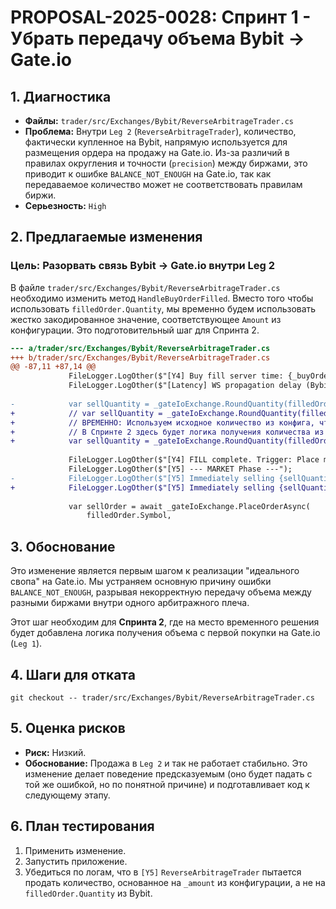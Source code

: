 # PROPOSAL-2025-0028: Спринт 1 - Убрать передачу объема Bybit -> Gate.io

## 1. Диагностика

- **Файлы:** `trader/src/Exchanges/Bybit/ReverseArbitrageTrader.cs`
- **Проблема:** Внутри `Leg 2` (`ReverseArbitrageTrader`), количество, фактически купленное на Bybit, напрямую используется для размещения ордера на продажу на Gate.io. Из-за различий в правилах округления и точности (`precision`) между биржами, это приводит к ошибке `BALANCE_NOT_ENOUGH` на Gate.io, так как передаваемое количество может не соответствовать правилам биржи.
- **Серьезность:** `High`

## 2. Предлагаемые изменения

### Цель: Разорвать связь Bybit -> Gate.io внутри Leg 2

В файле `trader/src/Exchanges/Bybit/ReverseArbitrageTrader.cs` необходимо изменить метод `HandleBuyOrderFilled`. Вместо того чтобы использовать `filledOrder.Quantity`, мы временно будем использовать жестко закодированное значение, соответствующее `Amount` из конфигурации. Это подготовительный шаг для Спринта 2.

```diff
--- a/trader/src/Exchanges/Bybit/ReverseArbitrageTrader.cs
+++ b/trader/src/Exchanges/Bybit/ReverseArbitrageTrader.cs
@@ -87,11 +87,14 @@
             FileLogger.LogOther($"[Y4] Buy fill server time: {_buyOrderFilledTime:HH:mm:ss.fff}, Handler entered: {DateTime.UtcNow:HH:mm:ss.fff}");
             FileLogger.LogOther($"[Latency] WS propagation delay (Bybit fill -> handler): {(DateTime.UtcNow - _buyOrderFilledTime).TotalMilliseconds:F0}ms");
 
-            var sellQuantity = _gateIoExchange.RoundQuantity(filledOrder.Symbol, filledOrder.Quantity);
+            // var sellQuantity = _gateIoExchange.RoundQuantity(filledOrder.Symbol, filledOrder.Quantity);
+            // ВРЕМЕННО: Используем исходное количество из конфига, чтобы разорвать связь.
+            // В Спринте 2 здесь будет логика получения количества из Leg 1 (Gate.io).
+            var sellQuantity = _gateIoExchange.RoundQuantity(filledOrder.Symbol, _amount);
 
             FileLogger.LogOther($"[Y4] FILL complete. Trigger: Place market SELL on Gate.io");
             FileLogger.LogOther($"[Y5] --- MARKET Phase ---");
-            FileLogger.LogOther($"[Y5] Immediately selling {sellQuantity} on GateIoExchange (original from Bybit: {filledOrder.Quantity}).");
+            FileLogger.LogOther($"[Y5] Immediately selling {sellQuantity} on GateIoExchange (using initial amount {_amount}).");
 
             var sellOrder = await _gateIoExchange.PlaceOrderAsync(
                 filledOrder.Symbol,

```

## 3. Обоснование

Это изменение является первым шагом к реализации "идеального свопа" на Gate.io. Мы устраняем основную причину ошибки `BALANCE_NOT_ENOUGH`, разрывая некорректную передачу объема между разными биржами внутри одного арбитражного плеча.

Этот шаг необходим для **Спринта 2**, где на место временного решения будет добавлена логика получения объема с первой покупки на Gate.io (`Leg 1`).

## 4. Шаги для отката

`git checkout -- trader/src/Exchanges/Bybit/ReverseArbitrageTrader.cs`

## 5. Оценка рисков

- **Риск:** Низкий.
- **Обоснование:** Продажа в `Leg 2` и так не работает стабильно. Это изменение делает поведение предсказуемым (оно будет падать с той же ошибкой, но по понятной причине) и подготавливает код к следующему этапу.

## 6. План тестирования

1.  Применить изменение.
2.  Запустить приложение.
3.  Убедиться по логам, что в `[Y5]` `ReverseArbitrageTrader` пытается продать количество, основанное на `_amount` из конфигурации, а не на `filledOrder.Quantity` из Bybit.